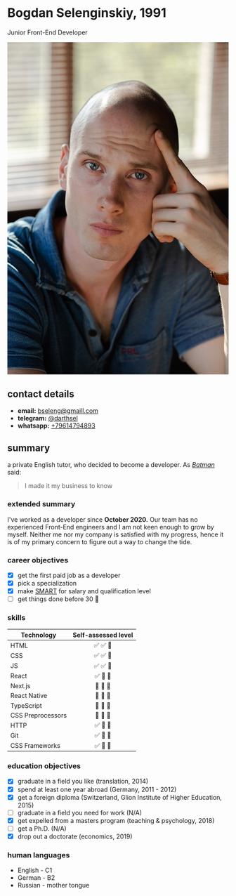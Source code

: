 # Bogdan Selenginskiy, 1991
Junior Front-End Developer


![cv portrait](/img/cv-portrait.jpg)


## contact details
* **email:** bseleng@gmaill.com
* **telegram:** [@darthsel](https://t.me/darthsel)
* **whatsapp:** [+79614794893](https://wa.me/+79614794893)
## summary
a private English tutor, who decided to become a developer.
As *[Batman][1]* said:
> I made it my business to know
 
### extended summary
I've worked as a developer since **October 2020.** Our team has no experienced Front-End engineers and I am not keen enough to grow by myself. Neither me nor my company is satisfied with my progress, hence it is of my primary concern to figure out a way to change the tide. 
   
### career objectives
- [x]  get the first paid job as a developer 
- [x]  pick a specialization 
- [x]  make [SMART][2] for salary and qualification level 
- [ ]  get things done before 30 :rocket: 

### skills
| Technology    | Self-assessed level |
| ------------- |:------------------:| 
| HTML          | :white_check_mark: :white_check_mark: :black_square_button:
| CSS           | :white_check_mark: :white_check_mark: :black_square_button:
| JS            | :white_check_mark: :white_check_mark: :black_square_button:
| React         | :white_check_mark: :black_square_button: :black_square_button:
| Next.js       | :black_square_button: :black_square_button: :black_square_button:
| React Native  | :black_square_button: :black_square_button: :black_square_button:
| TypeScript    | :black_square_button: :black_square_button: :black_square_button:
| CSS Preprocessors | :black_square_button: :black_square_button: :black_square_button:
| HTTP          | :white_check_mark: :black_square_button: :black_square_button:
| Git           | :white_check_mark: :black_square_button: :black_square_button:
| CSS Frameworks| :white_check_mark: :black_square_button: :black_square_button:



### education objectives
- [x]  graduate in a field you like (translation, 2014)
- [x]  spend at least one year abroad (Germany, 2011 - 2012) 
- [x]  get a foreign diploma (Switzerland, Glion Institute of Higher Education, 2015) 
- [ ]  graduate in a field you need for work (N/A)
- [x]  get expelled from a masters program (teaching & psychology, 2018)
- [ ]  get a Ph.D. (N/A)
- [x]  drop out a doctorate (economics, 2019)

### human languages
- English - C1
- German - B2
- Russian - mother tongue
  

[1]: https://en.wikipedia.org/wiki/Batman
[2]: https://en.wikipedia.org/wiki/SMART_criteria